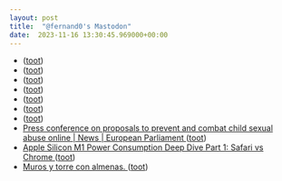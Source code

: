 ```yaml
---
layout: post
title:  "@fernand0's Mastodon"
date:  2023-11-16 13:30:45.969000+00:00
---
```

*  [ ](https://mastodon.social/@macosas) ([toot](https://mastodon.social/@fernand0/111420469802717252))
*  [ ](https://mastodon.social/users/fernand0/statuses/111420469254604840/activity) ([toot](https://mastodon.social/users/fernand0/statuses/111420469254604840/activity))
*  [ ](https://mastodon.social/users/fernand0/statuses/111420468864963197/activity) ([toot](https://mastodon.social/users/fernand0/statuses/111420468864963197/activity))
*  [ ](https://mastodon.social/@draxus) ([toot](https://mastodon.social/@fernand0/111420468715627092))
*  [ ](https://jvm.social/@jorge) ([toot](https://mastodon.social/@fernand0/111420465411136141))
*  [ ](https://mastodon.social/users/fernand0/statuses/111420464562845559/activity) ([toot](https://mastodon.social/users/fernand0/statuses/111420464562845559/activity))
*  [ ](https://social.politicaconciencia.org/@jrfern) ([toot](https://mastodon.social/@fernand0/111420463635587032))
*  [Press conference on proposals to prevent and combat child sexual abuse online \| News \| European Parliament ](https://www.europarl.europa.eu/news/en/press-room/20231025IPR08301/press-conference-on-proposals-to-prevent-and-combat-child-sexual-abuse-onlin) ([toot](https://mastodon.social/@fernand0/111420410957457425))
*  [Apple Silicon M1 Power Consumption Deep Dive Part 1: Safari vs Chrome ](https://singhkays.com/blog/apple-silicon-m1-video-power-consumption-pt-1) ([toot](https://mastodon.social/@fernand0/111420133245678145))
*  [Muros y torre con almenas. ](https://www.flickr.com/photos/fernand0/53303553152) ([toot](https://mastodon.social/@fernand0/111420022773223813))

